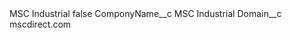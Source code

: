 <?xml version="1.0" encoding="UTF-8"?>
<CustomMetadata xmlns="http://soap.sforce.com/2006/04/metadata" xmlns:xsi="http://www.w3.org/2001/XMLSchema-instance" xmlns:xsd="http://www.w3.org/2001/XMLSchema">
    <label>MSC Industrial</label>
    <protected>false</protected>
    <values>
        <field>ComponyName__c</field>
        <value xsi:type="xsd:string">MSC Industrial</value>
    </values>
    <values>
        <field>Domain__c</field>
        <value xsi:type="xsd:string">mscdirect.com</value>
    </values>
</CustomMetadata>
